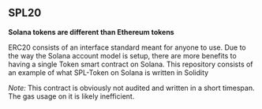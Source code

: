## SPL20

**Solana tokens are different than Ethereum tokens**

ERC20 consists of an interface standard meant for anyone to use. Due to the way the Solana account model is setup, there are more benefits to having a single Token smart contract on Solana. This repository consists of an example of what SPL-Token on Solana is written in Solidity

*Note:* This contract is obviously not audited and written in a short timespan. The gas usage on it is likely inefficient.
